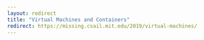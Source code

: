 ```yaml
---
layout: redirect
title: "Virtual Machines and Containers"
redirect: https://missing.csail.mit.edu/2019/virtual-machines/
---
```

